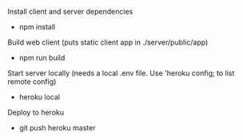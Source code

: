 Install client and server dependencies
  - npm install

Build web client (puts static client app in ./server/public/app)
  - npm run build

Start server locally (needs a local .env file. Use 'heroku config; to list remote config)
  - heroku local

Deploy to heroku
  - git push heroku master

